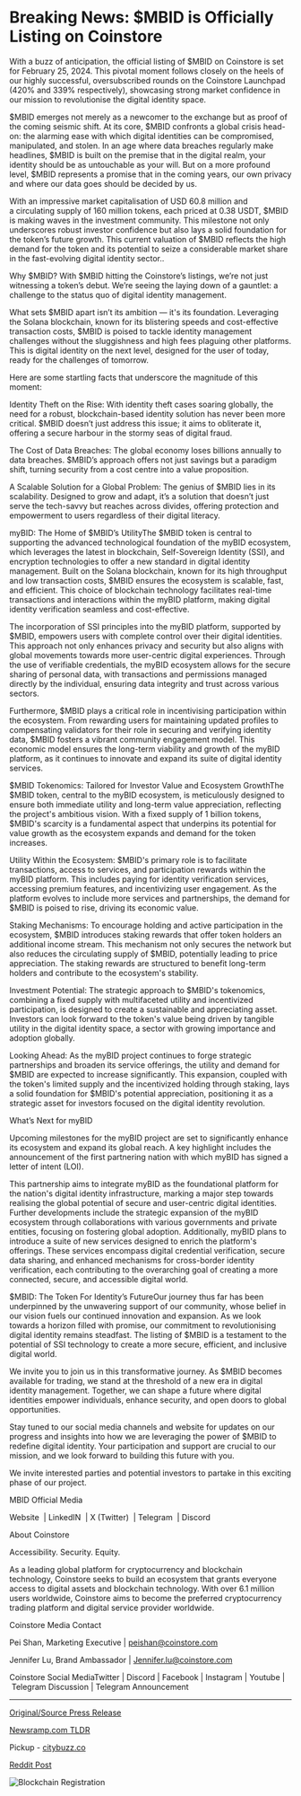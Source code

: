# Breaking News: $MBID is Officially Listing on Coinstore

With a buzz of anticipation, the official listing of $MBID on Coinstore is set for February 25, 2024. This pivotal moment follows closely on the heels of our highly successful, oversubscribed rounds on the Coinstore Launchpad (420% and 339% respectively), showcasing strong market confidence in our mission to revolutionise the digital identity space.

$MBID emerges not merely as a newcomer to the exchange but as proof of the coming seismic shift. At its core, $MBID confronts a global crisis head-on: the alarming ease with which digital identities can be compromised, manipulated, and stolen. In an age where data breaches regularly make headlines, $MBID is built on the premise that in the digital realm, your identity should be as untouchable as your will. But on a more profound level, $MBID represents a promise that in the coming years, our own privacy and where our data goes should be decided by us.

With an impressive market capitalisation of USD 60.8 million and a circulating supply of 160 million tokens, each priced at 0.38 USDT, $MBID is making waves in the investment community. This milestone not only underscores robust investor confidence but also lays a solid foundation for the token’s future growth. This current valuation of $MBID reflects the high demand for the token and its potential to seize a considerable market share in the fast-evolving digital identity sector..

Why $MBID? With $MBID hitting the Coinstore’s listings, we’re not just witnessing a token’s debut. We’re seeing the laying down of a gauntlet: a challenge to the status quo of digital identity management.

What sets $MBID apart isn’t its ambition — it's its foundation. Leveraging the Solana blockchain, known for its blistering speeds and cost-effective transaction costs, $MBID is poised to tackle identity management challenges without the sluggishness and high fees plaguing other platforms. This is digital identity on the next level, designed for the user of today, ready for the challenges of tomorrow.

Here are some startling facts that underscore the magnitude of this moment:

Identity Theft on the Rise: With identity theft cases soaring globally, the need for a robust, blockchain-based identity solution has never been more critical. $MBID doesn’t just address this issue; it aims to obliterate it, offering a secure harbour in the stormy seas of digital fraud.

The Cost of Data Breaches: The global economy loses billions annually to data breaches. $MBID’s approach offers not just savings but a paradigm shift, turning security from a cost centre into a value proposition.

A Scalable Solution for a Global Problem: The genius of $MBID lies in its scalability. Designed to grow and adapt, it’s a solution that doesn’t just serve the tech-savvy but reaches across divides, offering protection and empowerment to users regardless of their digital literacy.

myBID: The Home of $MBID’s UtilityThe $MBID token is central to supporting the advanced technological foundation of the myBID ecosystem, which leverages the latest in blockchain, Self-Sovereign Identity (SSI), and encryption technologies to offer a new standard in digital identity management. Built on the Solana blockchain, known for its high throughput and low transaction costs, $MBID ensures the ecosystem is scalable, fast, and efficient. This choice of blockchain technology facilitates real-time transactions and interactions within the myBID platform, making digital identity verification seamless and cost-effective.

The incorporation of SSI principles into the myBID platform, supported by $MBID, empowers users with complete control over their digital identities. This approach not only enhances privacy and security but also aligns with global movements towards more user-centric digital experiences. Through the use of verifiable credentials, the myBID ecosystem allows for the secure sharing of personal data, with transactions and permissions managed directly by the individual, ensuring data integrity and trust across various sectors.

Furthermore, $MBID plays a critical role in incentivising participation within the ecosystem. From rewarding users for maintaining updated profiles to compensating validators for their role in securing and verifying identity data, $MBID fosters a vibrant community engagement model. This economic model ensures the long-term viability and growth of the myBID platform, as it continues to innovate and expand its suite of digital identity services.

$MBID Tokenomics: Tailored for Investor Value and Ecosystem GrowthThe $MBID token, central to the myBID ecosystem, is meticulously designed to ensure both immediate utility and long-term value appreciation, reflecting the project's ambitious vision. With a fixed supply of 1 billion tokens, $MBID's scarcity is a fundamental aspect that underpins its potential for value growth as the ecosystem expands and demand for the token increases.

Utility Within the Ecosystem: $MBID's primary role is to facilitate transactions, access to services, and participation rewards within the myBID platform. This includes paying for identity verification services, accessing premium features, and incentivizing user engagement. As the platform evolves to include more services and partnerships, the demand for $MBID is poised to rise, driving its economic value.

Staking Mechanisms: To encourage holding and active participation in the ecosystem, $MBID introduces staking rewards that offer token holders an additional income stream. This mechanism not only secures the network but also reduces the circulating supply of $MBID, potentially leading to price appreciation. The staking rewards are structured to benefit long-term holders and contribute to the ecosystem's stability.

Investment Potential: The strategic approach to $MBID's tokenomics, combining a fixed supply with multifaceted utility and incentivized participation, is designed to create a sustainable and appreciating asset. Investors can look forward to the token's value being driven by tangible utility in the digital identity space, a sector with growing importance and adoption globally.

Looking Ahead: As the myBID project continues to forge strategic partnerships and broaden its service offerings, the utility and demand for $MBID are expected to increase significantly. This expansion, coupled with the token's limited supply and the incentivized holding through staking, lays a solid foundation for $MBID's potential appreciation, positioning it as a strategic asset for investors focused on the digital identity revolution.

What’s Next for myBID

Upcoming milestones for the myBID project are set to significantly enhance its ecosystem and expand its global reach. A key highlight includes the announcement of the first partnering nation with which myBID has signed a letter of intent (LOI).

This partnership aims to integrate myBID as the foundational platform for the nation's digital identity infrastructure, marking a major step towards realising the global potential of secure and user-centric digital identities. Further developments include the strategic expansion of the myBID ecosystem through collaborations with various governments and private entities, focusing on fostering global adoption. Additionally, myBID plans to introduce a suite of new services designed to enrich the platform's offerings. These services encompass digital credential verification, secure data sharing, and enhanced mechanisms for cross-border identity verification, each contributing to the overarching goal of creating a more connected, secure, and accessible digital world.

$MBID: The Token For Identity’s FutureOur journey thus far has been underpinned by the unwavering support of our community, whose belief in our vision fuels our continued innovation and expansion. As we look towards a horizon filled with promise, our commitment to revolutionising digital identity remains steadfast. The listing of $MBID is a testament to the potential of SSI technology to create a more secure, efficient, and inclusive digital world.

We invite you to join us in this transformative journey. As $MBID becomes available for trading, we stand at the threshold of a new era in digital identity management. Together, we can shape a future where digital identities empower individuals, enhance security, and open doors to global opportunities.

Stay tuned to our social media channels and website for updates on our progress and insights into how we are leveraging the power of $MBID to redefine digital identity. Your participation and support are crucial to our mission, and we look forward to building this future with you.

We invite interested parties and potential investors to partake in this exciting phase of our project.

MBID Official Media

Website  | LinkedIN  | X (Twitter)  | Telegram  | Discord

About Coinstore

Accessibility. Security. Equity.

As a leading global platform for cryptocurrency and blockchain technology, Coinstore seeks to build an ecosystem that grants everyone access to digital assets and blockchain technology. With over 6.1 million users worldwide, Coinstore aims to become the preferred cryptocurrency trading platform and digital service provider worldwide.

Coinstore Media Contact

Pei Shan, Marketing Executive | peishan@coinstore.com

Jennifer Lu, Brand Ambassador | Jennifer.lu@coinstore.com

Coinstore Social MediaTwitter | Discord | Facebook | Instagram | Youtube | Telegram Discussion | Telegram Announcement 

---

[Original/Source Press Release](https://blockchainwire.io/press-release/breaking-news-mbid-is-officially-listing-on-coinstore)
                    

[Newsramp.com TLDR](https://newsramp.com/curated-news/official-listing-of-mbid-on-coinstore-set-for-february-25-2024/3817a3fdb658fcb70c0bc6d30ff2a067) 


Pickup - [citybuzz.co](https://citybuzz.co/2024/02/27/ushering-in-a-new-era-of-digital-identity-with-mbid-s-listing-on-coinstore)
 



[Reddit Post](https://www.reddit.com/r/CryptoNewsInfo/comments/1b6rpid/official_listing_of_mbid_on_coinstore_set_for/) 



![Blockchain Registration](https://cdn.newsramp.app/blockchainwire/qrcode/242/27/apexIbsY.webp)
